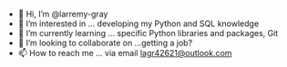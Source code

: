 - 👋 Hi, I’m @larremy-gray
- 👀 I’m interested in ... developing my Python and SQL knowledge
- 🌱 I’m currently learning ... specific Python libraries and packages, Git
- 💞️ I’m looking to collaborate on ...getting a job?
- 📫 How to reach me ... via email lagr42621@outlook.com

<!---
larremy-gray/larremy-gray is a ✨ special ✨ repository because its `README.md` (this file) appears on your GitHub profile.
You can click the Preview link to take a look at your changes.
--->
